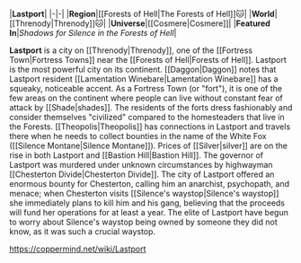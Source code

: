 |**Lastport**|
|-|-|
|**Region**|[[Forests of Hell\|The Forests of Hell]]🐱︎|
|**World**|[[Threnody\|Threnody]]🐱︎|
|**Universe**|[[Cosmere\|Cosmere]]|
|**Featured In**|*Shadows for Silence in the Forests of Hell*|

**Lastport** is a city on [[Threnody\|Threnody]], one of the [[Fortress Town\|Fortress Towns]] near the [[Forests of Hell\|Forests of Hell]].
Lastport is the most powerful city on its continent. [[Daggon\|Daggon]] notes that Lastport resident [[Lamentation Winebare\|Lamentation Winebare]] has a squeaky, noticeable accent.
As a Fortress Town (or "fort"), it is one of the few areas on the continent where people can live without constant fear of attack by [[Shade\|shades]]. The residents of the forts dress fashionably and consider themselves "civilized" compared to the homesteaders that live in the Forests.
[[Theopolis\|Theopolis]] has connections in Lastport and travels there when he needs to collect bounties in the name of the White Fox ([[Silence Montane\|Silence Montane]]). Prices of [[Silver\|silver]] are on the rise in both Lastport and [[Bastion Hill\|Bastion Hill]].
The governor of Lastport was murdered under unknown circumstances by highwayman [[Chesterton Divide\|Chesterton Divide]]. The city of Lastport offered an enormous bounty for Chesterton, calling him an anarchist, psychopath, and menace; when Chesterton visits [[Silence's waystop\|Silence's waystop]] she immediately plans to kill him and his gang, believing that the proceeds will fund her operations for at least a year.
The elite of Lastport have begun to worry about Silence's waystop being owned by someone they did not know, as it was such a crucial waystop.



https://coppermind.net/wiki/Lastport